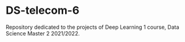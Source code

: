 # DS-telecom-6
Repository dedicated to the projects of Deep Learning 1 course, Data Science Master 2 2021/2022.
